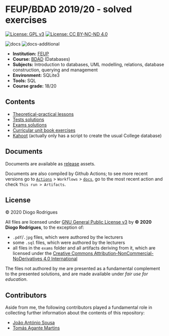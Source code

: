 # FEUP/BDAD 2019/20 - solved exercises

[![License: GPL v3](https://img.shields.io/badge/License-GPLv3-blue.svg)](https://www.gnu.org/licenses/gpl-3.0)
[![License: CC BY-NC-ND 4.0](https://img.shields.io/badge/License-CC%20BY--NC--ND%204.0-lightgrey.svg)](https://creativecommons.org/licenses/by-nc-nd/4.0/)

![docs](https://github.com/dmfrodrigues/feup-bdad-ex/workflows/docs/badge.svg)
![docs-additional](https://github.com/dmfrodrigues/feup-bdad-ex/workflows/docs-additional/badge.svg)

- **Institution:** [FEUP](https://sigarra.up.pt/feup/en/web_page.Inicial)
- **Course:** [BDAD](https://sigarra.up.pt/feup/en/ucurr_geral.ficha_uc_view?pv_ocorrencia_id=436439) (Databases)
- **Subjects:** Introduction to databases, UML modelling, relations, database construction, querying and management
- **Environment:** SQLite3
- **Tools:** SQL
- **Course grade:** 18/20

## Contents

- [Theoretical-practical lessons](tp)
- [Tests solutions](tests)
- [Exams solutions](exams)
- [Curricular unit book exercises](book)
- [Kahoot](kahoot) (actually only has a script to create the usual College database)

## Documents

Documents are available as [release](https://github.com/dmfrodrigues/feup-bdad-ex/releases) assets.

Documents are also compiled by Github Actions; to see more recent versions go to [`Actions`](https://github.com/dmfrodrigues/feup-bdad-ex/actions) > `Workflows` > [`docs`](https://github.com/dmfrodrigues/feup-bdad-ex/actions?query=workflow%3Adocs), go to the most recent action and check `This run > Artifacts`.

## License

© 2020 Diogo Rodrigues

All files are licensed under [GNU General Public License v3](LICENSE) by **© 2020 Diogo Rodrigues**, to the exception of:
- `.pdf`/`.jpg` files, which were authored by the lecturers
- some `.sql` files, which were authored by the lecturers
- all files in the `exams` folder and all artifacts deriving from it, which are licensed under the [Creative Commons Attribution-NonCommercial-NoDerivatives 4.0 International](exams/LICENSE)

The files not authored by me are presented as a fundamental complement to the presented solutions, and are made available under *fair use for education*.

## Contributors

Aside from me, the following contributors played a fundamental role in collecting further information about the contents of this repository:
- [João António Sousa](https://github.com/JoaoASousa)
- [Tomás Agante Martins](https://github.com/tagantemartins)
